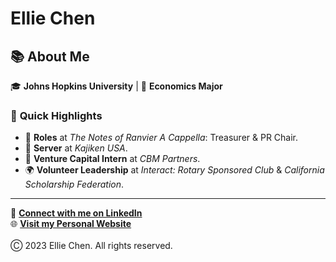 # Ellie Chen

## 📚 **About Me**
🎓 **Johns Hopkins University** | 📘 **Economics Major**

### 🚀 **Quick Highlights**
- 🎵 **Roles** at *The Notes of Ranvier A Cappella*: Treasurer & PR Chair.
- 🍜 **Server** at *Kajiken USA*.
- 💼 **Venture Capital Intern** at *CBM Partners*.
- 🌍 **Volunteer Leadership** at *Interact: Rotary Sponsored Club* & *California Scholarship Federation*.

---

🔗 [**Connect with me on LinkedIn**](https://www.linkedin.com/in/ellie-chen/)
<br>
🌐 [**Visit my Personal Website**](#)
<br><br>
Ⓒ 2023 Ellie Chen. All rights reserved.
